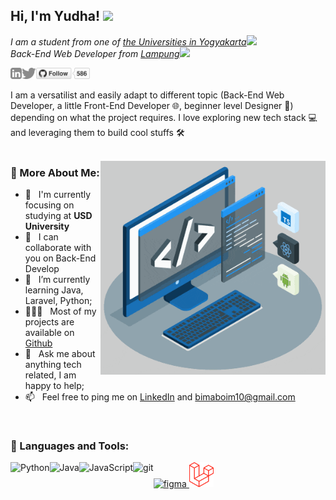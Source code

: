 <h2> Hi, I'm Yudha! <img src="https://media.giphy.com/media/mGcNjsfWAjY5AEZNw6/giphy.gif" width="50"></h2>
<p><em>I am a student from one of <a href="#">the Universities in Yogyakarta</a><img src="https://media.giphy.com/media/fYSnHlufseco8Fh93Z/giphy.gif" width="30"></br>Back-End Web Developer from <a href="#">Lampung</a><img src="https://media.giphy.com/media/WUlplcMpOCEmTGBtBW/giphy.gif" width="30"> 
</em></p>

<a href='https://www.linkedin.com/in/fx-bima-yudha-pratama-1117b5227'><img align='left' alt="linkedin" src="https://raw.githubusercontent.com/boim212/boim212/main/linkedin.svg" height='18px'/></a>
<a href='https://twitter.com/dakuenjeru02?t=mD-Ef1_AwSFVULg1Q-Bnow&s=09'><img align='left' alt="twitter" src="https://raw.githubusercontent.com/boim212/boim212/main/twitter.svg" height='18px'/></a>
<a href='https://github.com/boim212'><img alt="github" src="https://raw.githubusercontent.com/boim212/boim212/main/thaiane.svg" height='18px'/></a>


I am a versatilist and easily adapt to different topic (Back-End Web Developer, a little Front-End Developer 🌐, beginner level Designer 🎨) depending on what the project requires. I love exploring new tech stack 💻 and leveraging them to build cool stuffs 🛠️
<br/>
<br/>

<img align="right" alt="GIF" src="https://raw.githubusercontent.com/boim212/boim212/main/techstack.gif" width="360px"/>
  
### 🧐 More About Me:

- 🔭 &nbsp; I'm currently focusing on studying at **USD University**
- 🤝 &nbsp; I can collaborate with you on Back-End Develop
- 🌱 &nbsp; I’m currently learning Java, Laravel, Python; 
- 👨🏻‍💻 &nbsp; Most of my projects are available on [Github](https://github.com/boim212?tab=repositories)
- 💬 &nbsp; Ask me about anything tech related, I am happy to help;
- 📫 &nbsp; Feel free to ping me on [LinkedIn](https://www.linkedin.com/in/fx-bima-yudha-pratama-1117b5227) and bimaboim10@gmail.com 
<!-- - 📝 &nbsp; Checkout my [resume](https://drive.google.com/file/d/1ZpR5pVBTnl_Qybq7GE3MGy1SB1JehVSE/view?usp=sharing) -->
<!-- - 📚 &nbsp; When I am free, I read fantasy and fiction novels. Checkout my [Goodreads](https://www.goodreads.com/rahul-jha98) to see the book I have read -->

<br>

### 🔨 Languages and Tools:

<!-- <a href="https://pytorch.org/" target="_blank"> <img align="left" src="https://raw.githubusercontent.com/rahul-jha98/github_readme_icons/main/language_and_tools/square/pytorch/pytorch.svg" alt="pytorch" height="42px"/> </a>  -->
<!-- <a href="https://www.tensorflow.org" target="_blank"> <img align="left" src="https://raw.githubusercontent.com/rahul-jha98/github_readme_icons/main/language_and_tools/square/tensorflow/tensorflow.svg" alt="tensorflow" height="42px"/> </a>  -->
<a href="https://www.python.org" target="_blank"><img align="left" alt="Python" height ="42px" src="https://raw.githubusercontent.com/rahul-jha98/github_readme_icons/main/language_and_tools/square/python/python.svg"></a>
<!-- <a href="https://developer.android.com" target="_blank"> <img align="left" alt="Android" height ="42px" src="https://raw.githubusercontent.com/rahul-jha98/github_readme_icons/main/language_and_tools/square/android/android.svg"> </a> -->
<!-- <a href="https://kotlinlang.org" target="_blank"><img align="left" alt="Kotlin" height ="42px" src="https://raw.githubusercontent.com/rahul-jha98/github_readme_icons/main/language_and_tools/square/kotlin/kotlin.svg"></a> -->
<a href="https://www.java.com" target="_blank"><img align="left" alt="Java" height ="42px" src="https://raw.githubusercontent.com/rahul-jha98/github_readme_icons/main/language_and_tools/square/java/java.svg"></a>
<!-- <a href="https://firebase.google.com/" target="_blank"> <img align="left" src="https://raw.githubusercontent.com/rahul-jha98/github_readme_icons/main/language_and_tools/square/firebase/firebase.svg" alt="firebase" height ="42px"/> </a> -->
<a href="https://developer.mozilla.org/en-US/docs/Web/JavaScript" target="_blank"> <img align="left" alt="JavaScript" height ="42px"  src="https://raw.githubusercontent.com/rahul-jha98/github_readme_icons/main/language_and_tools/square/javascript/javascript.svg"> </a>
<!-- <a href="https://www.typescriptlang.org/" target="_blank"><img align="left" alt="Typescirpt" height ="42px" src="https://raw.githubusercontent.com/rahul-jha98/github_readme_icons/main/language_and_tools/square/typescript/typescript.svg"></a> -->
<!-- <a href="https://reactjs.org/" target="_blank"> <img align="left" alt="React" height ="42px" src="https://raw.githubusercontent.com/rahul-jha98/github_readme_icons/main/language_and_tools/square/react/react.svg"></a> -->
<!-- <a href="https://nodejs.org" target="_blank"><img align="left" alt="Node.js" height ="42px" src="https://raw.githubusercontent.com/rahul-jha98/github_readme_icons/main/language_and_tools/square/node/node.svg"></a> -->
<a href="https://git-scm.com/" target="_blank"> <img src="https://raw.githubusercontent.com/rahul-jha98/github_readme_icons/main/language_and_tools/square/git-scm/git-scm.svg" align="left" alt="git" height='42px'/> </a>
<a href="https://www.figma.com/" target="_blank"> <img src="https://raw.githubusercontent.com/rahul-jha98/github_readme_icons/main/language_and_tools/square/figma/figma.svg" alt="figma" height='42px'/>  </a>
<a href="https://laravel.com/" target="_blank"><img src="https://raw.githubusercontent.com/boim212/boim212/main/laravel-2.svg" alt="laravel" height='40px'/> </a>




<br>



<!-- ### 🛠️ My Projects -->
<!-- <a href="https://github.com/rahul-jha98/Artistify.ai" target="_blank"> <img alt="artistify" src="./projects/artistify.svg" height="68" align="left"> </a> -->
<!-- <a href="https://github.com/rahul-jha98/sheets-database" target="_blank"> <img alt="sheetsdatabase" src="./projects/sheetsdatabase.svg"  height="68" align="left"> </a> -->
<!-- <a href="https://github.com/rahul-jha98/README_icons" target="_blank"> <img alt="readmeicons" src="./projects/readmeicons.svg" height="68" align="left"> </a> -->
<!-- <a href="https://github.com/rahul-jha98/PasswordKeeper" target="_blank"> <img alt="passwordkeeper" src="./projects/passwordkeeper.svg" height="68" align="left"> </a> -->
